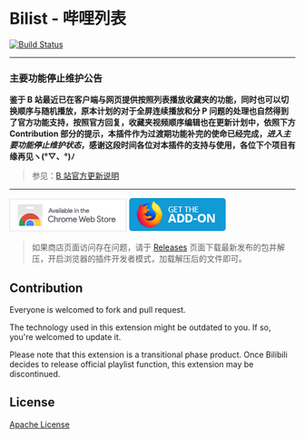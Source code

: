 # Bilist - 哔哩列表

[![Build Status](https://travis-ci.org/JohnCido/BilibiliPlaylist.svg?branch=master)](https://travis-ci.org/JohnCido/BilibiliPlaylist)



------

### **主要功能停止维护公告**

**鉴于 B 站最近已在客户端与网页提供按照列表播放收藏夹的功能，同时也可以切换顺序与随机播放，原本计划的对于全屏连续播放和分 P 问题的处理也自然得到了官方功能支持，按照官方回复，收藏夹视频顺序编辑也在更新计划中，依照下方 Contribution 部分的提示，本插件作为过渡期功能补完的使命已经完成，*进入主要功能停止维护状态*，感谢这段时间各位对本插件的支持与使用，各位下个项目有缘再见ヽ(°▽、°)ﾉ**

> 参见：[B 站官方更新说明](https://www.bilibili.com/read/cv216003)

------



[![Chrome Web Store](doc_assets/cws_badge.png)](https://chrome.google.com/webstore/detail/odahjnmjnhojohklinapjaokgaccfaba) [![Firefox Addons](doc_assets/amo_badge.png)](https://addons.mozilla.org/firefox/addon/bilist)

> 如果商店页面访问存在问题，请于 [Releases](https://github.com/JohnCido/BilibiliPlaylist/releases) 页面下载最新发布的包并解压，开启浏览器的插件开发者模式，加载解压后的文件即可。



## Contribution

Everyone is welcomed to fork and pull request.

The technology used in this extension might be outdated to you. If so, you're welcomed to update it.

Please note that this extension is a transitional phase product. Once Bilibili decides to release official playlist function, this extension may be discontinued.



## License

[Apache License](https://github.com/JohnCido/BilibiliPlaylist/blob/master/LICENSE) 